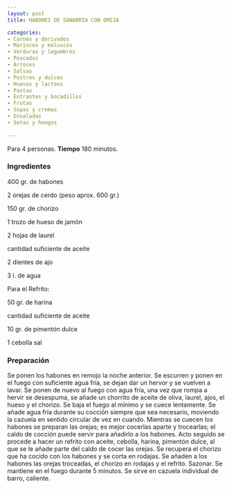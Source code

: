 ```yaml
---
layout: post
title: HABONES DE SANABRIA CON OREJA

categories:
- Carnes y derivados
- Mariscos y moluscos
- Verduras y legumbres
- Pescados
- Arroces
- Salsas
- Postres y dulces
- Huevos y lacteos
- Pastas
- Entrantes y bocadillos
- Frutas
- Sopas y cremas
- Ensaladas
- Setas y hongos
 
---
```

Para 4 personas.
<b>Tiempo</b> 180 minutos.

<h3>Ingredientes</h3>
400 gr. de habones

2 orejas de cerdo (peso aprox. 600 gr.)

150 gr. de chorizo

1 trozo de hueso de jamón

2 hojas de laurel

cantidad suficiente de aceite

2 dientes de ajo

3 l. de agua

Para el Refrito:

50 gr. de harina

cantidad suficiente de aceite

10 gr. de pimentón dulce

1 cebolla sal

<h3>Preparación</h3>
Se ponen los habones en remojo la noche anterior. Se escurren y ponen en el fuego con suficiente agua fría, se dejan dar un hervor y se vuelven a lavar. Se ponen de nuevo al fuego con agua fría, una vez que rompa a hervir se desespuma, se añade un chorrito de aceite de oliva, laurel, ajos, el hueso y el chorizo. Se baja el fuego al mínimo y se cuece lentamente. Se añade agua fría durante su cocción siempre que sea necesario, moviendo la cazuela en sentido circular de vez en cuando. Mientras se cuecen los habones se preparan las orejas; es mejor cocerlas aparte y trocearlas; el caldo de cocción puede servir para añadirlo a los habones. Acto seguido se procede a hacer un refrito con aceite, cebolla, harina, pimentón dulce, al que se le añade parte del caldo de cocer las orejas. Se recupera el chorizo que ha cocido con los habones y se corta en rodajas. Se añaden a los habones las orejas troceadas, el chorizo en rodajas y el refrito. Sazonar. Se mantiene en el fuego durante 5 minutos. Se sirve en cazuela individual de barro, caliente.

